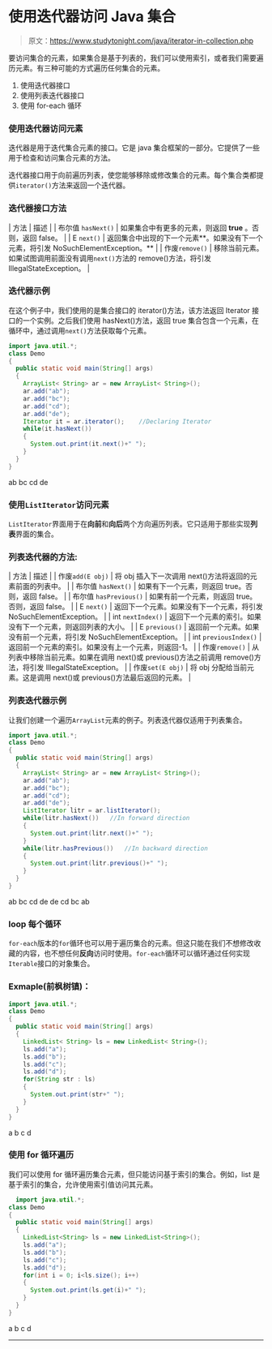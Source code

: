 # 使用迭代器访问 Java 集合

> 原文：<https://www.studytonight.com/java/iterator-in-collection.php>

要访问集合的元素，如果集合是基于列表的，我们可以使用索引，或者我们需要遍历元素。有三种可能的方式遍历任何集合的元素。

1.  使用迭代器接口
2.  使用列表迭代器接口
3.  使用 for-each 循环

### 使用迭代器访问元素

迭代器是用于迭代集合元素的接口。它是 java 集合框架的一部分。它提供了一些用于检查和访问集合元素的方法。

迭代器接口用于向前遍历列表，使您能够移除或修改集合的元素。每个集合类都提供`iterator()`方法来返回一个迭代器。

### 迭代器接口方法

| 方法 | 描述 |
| 布尔值 `hasNext()` | 如果集合中有更多的元素，则返回 **true** 。否则，返回 false。 |
| E `next()` | 返回集合中出现的下一个元素**。如果没有下一个元素，将引发 NoSuchElementException。** |
| 作废`remove()` | 移除当前元素。如果试图调用前面没有调用`next()`方法的 remove()方法，将引发 IllegalStateException。 |

### 迭代器示例

在这个例子中，我们使用的是集合接口的 iterator()方法，该方法返回 Iterator 接口的一个实例。之后我们使用 hasNext()方法，返回 true 集合包含一个元素，在循环中，通过调用`next()`方法获取每个元素。

```java
import java.util.*;
class Demo
{
  public static void main(String[] args)
  {
    ArrayList< String> ar = new ArrayList< String>();
    ar.add("ab");
    ar.add("bc");
    ar.add("cd");
    ar.add("de");
    Iterator it = ar.iterator();    //Declaring Iterator
    while(it.hasNext())
    {  
      System.out.print(it.next()+" ");
    }
  }
} 
```

ab bc cd de

### 使用`ListIterator`访问元素

`ListIterator`界面用于在**向前**和**向后**两个方向遍历列表。它只适用于那些实现**列表**界面的集合。

### 列表迭代器的方法:

| 方法 | 描述 |
| 作废`add(E obj)` | 将 obj 插入下一次调用 next()方法将返回的元素前面的列表中。 |
| 布尔值 `hasNext()` | 如果有下一个元素，则返回 true。否则，返回 false。 |
| 布尔值 `hasPrevious()` | 如果有前一个元素，则返回 true。否则，返回 false。 |
| E `next()` | 返回下一个元素。如果没有下一个元素，将引发 NoSuchElementException。 |
| int `nextIndex()` | 返回下一个元素的索引。如果没有下一个元素，则返回列表的大小。 |
| E `previous()` | 返回前一个元素。如果没有前一个元素，将引发 NoSuchElementException。 |
| int `previousIndex()` | 返回前一个元素的索引。如果没有上一个元素，则返回-1。 |
| 作废`remove()` | 从列表中移除当前元素。如果在调用 next()或 previous()方法之前调用 remove()方法，将引发 IllegalStateException。 |
| 作废`set(E obj)` | 将 obj 分配给当前元素。这是调用 next()或 previous()方法最后返回的元素。 |

### 列表迭代器示例

让我们创建一个遍历`ArrayList`元素的例子。列表迭代器仅适用于列表集合。

```java
import java.util.*;
class Demo
{
  public static void main(String[] args)
  {
    ArrayList< String> ar = new ArrayList< String>();
    ar.add("ab");
    ar.add("bc");
    ar.add("cd");
    ar.add("de");
    ListIterator litr = ar.listIterator();
    while(litr.hasNext())   //In forward direction
    {
      System.out.print(litr.next()+" ");
    }
    while(litr.hasPrevious())   //In backward direction
    {
      System.out.print(litr.previous()+" ");
    }
  }
} 
```

ab bc cd de de cd bc ab

### loop 每个循环

`for-each`版本的`for`循环也可以用于遍历集合的元素。但这只能在我们不想修改收藏的内容，也不想任何**反向**访问时使用。`for-each`循环可以循环通过任何实现`Iterable`接口的对象集合。

### Exmaple(前枫树镇)：

```java
import java.util.*;
class Demo
{
  public static void main(String[] args)
  {
    LinkedList< String> ls = new LinkedList< String>();
    ls.add("a");
    ls.add("b");
    ls.add("c");
    ls.add("d");
    for(String str : ls)
    {
      System.out.print(str+" ");
    }
  }
} 
```

a b c d

### 使用 for 循环遍历

我们可以使用 for 循环遍历集合元素，但只能访问基于索引的集合。例如，list 是基于索引的集合，允许使用索引值访问其元素。

```java
  import java.util.*;
class Demo
{
  public static void main(String[] args)
  {
    LinkedList<String> ls = new LinkedList<String>();
    ls.add("a");
    ls.add("b");
    ls.add("c");
    ls.add("d");
    for(int i = 0; i<ls.size(); i++)
    {
      System.out.print(ls.get(i)+" ");
    }
  }
} 

```

a b c d

* * *